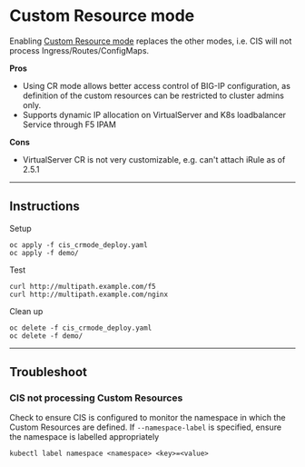 # Custom Resource mode

Enabling [Custom Resource mode](https://clouddocs.f5.com/containers/latest/userguide/crd/) replaces the other modes, i.e. CIS will not process Ingress/Routes/ConfigMaps.

**Pros**
- Using CR mode allows better access control of BIG-IP configuration, as definition of the custom resources can be restricted to cluster admins only.
- Supports dynamic IP allocation on VirtualServer and K8s loadbalancer Service through F5 IPAM

**Cons**
- VirtualServer CR is not very customizable, e.g. can't attach iRule as of 2.5.1

---

## Instructions

Setup
```
oc apply -f cis_crmode_deploy.yaml
oc apply -f demo/
```

Test
```
curl http://multipath.example.com/f5
curl http://multipath.example.com/nginx
```

Clean up
```
oc delete -f cis_crmode_deploy.yaml
oc delete -f demo/
```

---

## Troubleshoot

### CIS not processing Custom Resources

Check to ensure CIS is configured to monitor the namespace in which the Custom Resources are defined. If `--namespace-label` is specified, ensure the namespace is labelled appropriately

```
kubectl label namespace <namespace> <key>=<value>
```
